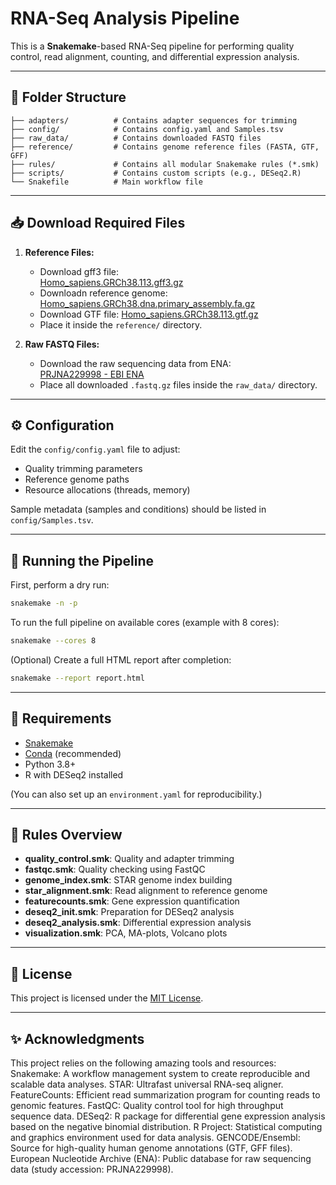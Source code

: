 # RNA-Seq Analysis Pipeline

This is a **Snakemake**-based RNA-Seq pipeline for performing quality control, read alignment, counting, and differential expression analysis.

---

## 📂 Folder Structure
```
├── adapters/          # Contains adapter sequences for trimming
├── config/            # Contains config.yaml and Samples.tsv
├── raw_data/          # Contains downloaded FASTQ files
├── reference/         # Contains genome reference files (FASTA, GTF, GFF)
├── rules/             # Contains all modular Snakemake rules (*.smk)
├── scripts/           # Contains custom scripts (e.g., DESeq2.R)
└── Snakefile          # Main workflow file
```

---

## 📥 Download Required Files

1. **Reference Files:**
   - Download gff3 file:  
     [Homo_sapiens.GRCh38.113.gff3.gz](https://ftp.ensembl.org/pub/release-113/gff3/homo_sapiens/Homo_sapiens.GRCh38.113.gff3.gz)
   - Downloadn reference genome:
     [Homo_sapiens.GRCh38.dna.primary_assembly.fa.gz](https://ftp.ensembl.org/pub/release-113/fasta/homo_sapiens/dna)
   - Download GTF file:
     [Homo_sapiens.GRCh38.113.gtf.gz](https://ftp.ensembl.org/pub/release-113/gff3/homo_sapiens/Homo_sapiens.GRCh38.113.gff3.gz)
   - Place it inside the `reference/` directory.

2. **Raw FASTQ Files:**
   - Download the raw sequencing data from ENA:  
     [PRJNA229998 - EBI ENA](https://www.ebi.ac.uk/ena/browser/view/PRJNA229998)
   - Place all downloaded `.fastq.gz` files inside the `raw_data/` directory.

---

## ⚙️ Configuration
Edit the `config/config.yaml` file to adjust:
- Quality trimming parameters
- Reference genome paths
- Resource allocations (threads, memory)

Sample metadata (samples and conditions) should be listed in `config/Samples.tsv`.

---

## 🚀 Running the Pipeline

First, perform a dry run:

```bash
snakemake -n -p
```

To run the full pipeline on available cores (example with 8 cores):

```bash
snakemake --cores 8
```

(Optional) Create a full HTML report after completion:

```bash
snakemake --report report.html
```

---

## 🔧 Requirements

- [Snakemake](https://snakemake.readthedocs.io/)
- [Conda](https://docs.conda.io/en/latest/) (recommended)
- Python 3.8+
- R with DESeq2 installed

(You can also set up an `environment.yaml` for reproducibility.)

---

## 📜 Rules Overview

- **quality_control.smk**: Quality and adapter trimming
- **fastqc.smk**: Quality checking using FastQC
- **genome_index.smk**: STAR genome index building
- **star_alignment.smk**: Read alignment to reference genome
- **featurecounts.smk**: Gene expression quantification
- **deseq2_init.smk**: Preparation for DESeq2 analysis
- **deseq2_analysis.smk**: Differential expression analysis
- **visualization.smk**: PCA, MA-plots, Volcano plots

---

## 📄 License

This project is licensed under the [MIT License](LICENSE).

---

## ✨ Acknowledgments
This project relies on the following amazing tools and resources:
    Snakemake: A workflow management system to create reproducible and scalable data analyses.
    STAR: Ultrafast universal RNA-seq aligner.
    FeatureCounts: Efficient read summarization program for counting reads to genomic features.
    FastQC: Quality control tool for high throughput sequence data.
    DESeq2: R package for differential gene expression analysis based on the negative binomial distribution.
    R Project: Statistical computing and graphics environment used for data analysis.
    GENCODE/Ensembl: Source for high-quality human genome annotations (GTF, GFF files).
    European Nucleotide Archive (ENA): Public database for raw sequencing data (study accession: PRJNA229998).
